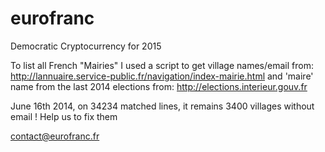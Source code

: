 eurofranc
=========

Democratic Cryptocurrency for 2015


To list all French "Mairies" I used a script to get village names/email from:
http://lannuaire.service-public.fr/navigation/index-mairie.html
and 'maire' name from the last 2014 elections from:
http://elections.interieur.gouv.fr

June 16th 2014, on 34234 matched lines, it remains 3400 villages without email !
Help us to fix them

contact@eurofranc.fr
